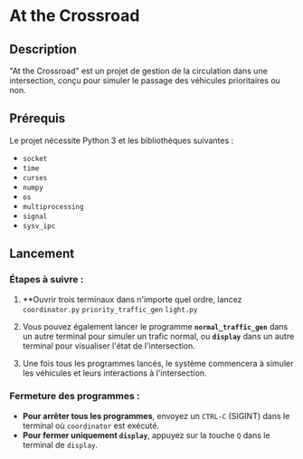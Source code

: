 # At the Crossroad

## Description

"At the Crossroad" est un projet de gestion de la circulation dans une intersection, conçu pour simuler le passage des véhicules prioritaires ou non.

## Prérequis

Le projet nécessite Python 3 et les bibliothèques suivantes :

- `socket`
- `time`
- `curses`
- `numpy`
- `os`
- `multiprocessing`
- `signal`
- `sysv_ipc`

## Lancement

### Étapes à suivre :

1. **Ouvrir trois terminaux dans n'importe quel ordre, lancez `coordinator.py` `priority_traffic_gen` `light.py` 


2. Vous pouvez également lancer le programme **`normal_traffic_gen`** dans un autre terminal pour simuler un trafic normal, ou **`display`** dans un autre terminal pour visualiser l'état de l'intersection.

4. Une fois tous les programmes lancés, le système commencera à simuler les véhicules et leurs interactions à l'intersection.

### Fermeture des programmes :

- **Pour arrêter tous les programmes**, envoyez un `CTRL-C` (SIGINT) dans le terminal où `coordinator` est exécuté.
- **Pour fermer uniquement `display`**, appuyez sur la touche `Q` dans le terminal de `display`.
